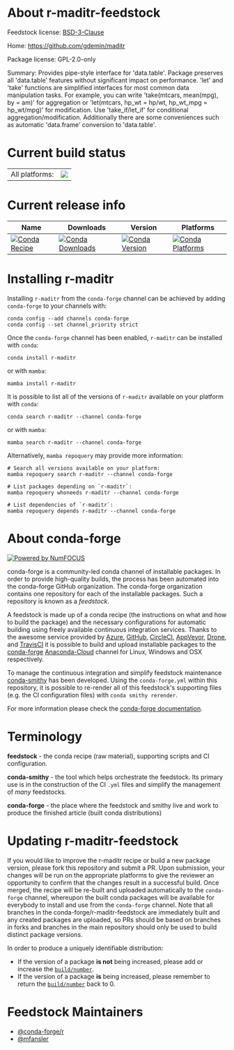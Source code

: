 About r-maditr-feedstock
========================

Feedstock license: [BSD-3-Clause](https://github.com/conda-forge/r-maditr-feedstock/blob/main/LICENSE.txt)

Home: https://github.com/gdemin/maditr

Package license: GPL-2.0-only

Summary: Provides pipe-style interface for 'data.table'. Package preserves all 'data.table' features without significant impact on performance. 'let' and 'take' functions are simplified interfaces for most common data manipulation tasks. For example, you can write 'take(mtcars, mean(mpg), by = am)' for aggregation or 'let(mtcars, hp_wt = hp/wt, hp_wt_mpg = hp_wt/mpg)' for modification. Use 'take_if/let_if' for conditional aggregation/modification. Additionally there are some conveniences such as automatic 'data.frame' conversion to 'data.table'.

Current build status
====================


<table><tr><td>All platforms:</td>
    <td>
      <a href="https://dev.azure.com/conda-forge/feedstock-builds/_build/latest?definitionId=14944&branchName=main">
        <img src="https://dev.azure.com/conda-forge/feedstock-builds/_apis/build/status/r-maditr-feedstock?branchName=main">
      </a>
    </td>
  </tr>
</table>

Current release info
====================

| Name | Downloads | Version | Platforms |
| --- | --- | --- | --- |
| [![Conda Recipe](https://img.shields.io/badge/recipe-r--maditr-green.svg)](https://anaconda.org/conda-forge/r-maditr) | [![Conda Downloads](https://img.shields.io/conda/dn/conda-forge/r-maditr.svg)](https://anaconda.org/conda-forge/r-maditr) | [![Conda Version](https://img.shields.io/conda/vn/conda-forge/r-maditr.svg)](https://anaconda.org/conda-forge/r-maditr) | [![Conda Platforms](https://img.shields.io/conda/pn/conda-forge/r-maditr.svg)](https://anaconda.org/conda-forge/r-maditr) |

Installing r-maditr
===================

Installing `r-maditr` from the `conda-forge` channel can be achieved by adding `conda-forge` to your channels with:

```
conda config --add channels conda-forge
conda config --set channel_priority strict
```

Once the `conda-forge` channel has been enabled, `r-maditr` can be installed with `conda`:

```
conda install r-maditr
```

or with `mamba`:

```
mamba install r-maditr
```

It is possible to list all of the versions of `r-maditr` available on your platform with `conda`:

```
conda search r-maditr --channel conda-forge
```

or with `mamba`:

```
mamba search r-maditr --channel conda-forge
```

Alternatively, `mamba repoquery` may provide more information:

```
# Search all versions available on your platform:
mamba repoquery search r-maditr --channel conda-forge

# List packages depending on `r-maditr`:
mamba repoquery whoneeds r-maditr --channel conda-forge

# List dependencies of `r-maditr`:
mamba repoquery depends r-maditr --channel conda-forge
```


About conda-forge
=================

[![Powered by
NumFOCUS](https://img.shields.io/badge/powered%20by-NumFOCUS-orange.svg?style=flat&colorA=E1523D&colorB=007D8A)](https://numfocus.org)

conda-forge is a community-led conda channel of installable packages.
In order to provide high-quality builds, the process has been automated into the
conda-forge GitHub organization. The conda-forge organization contains one repository
for each of the installable packages. Such a repository is known as a *feedstock*.

A feedstock is made up of a conda recipe (the instructions on what and how to build
the package) and the necessary configurations for automatic building using freely
available continuous integration services. Thanks to the awesome service provided by
[Azure](https://azure.microsoft.com/en-us/services/devops/), [GitHub](https://github.com/),
[CircleCI](https://circleci.com/), [AppVeyor](https://www.appveyor.com/),
[Drone](https://cloud.drone.io/welcome), and [TravisCI](https://travis-ci.com/)
it is possible to build and upload installable packages to the
[conda-forge](https://anaconda.org/conda-forge) [Anaconda-Cloud](https://anaconda.org/)
channel for Linux, Windows and OSX respectively.

To manage the continuous integration and simplify feedstock maintenance
[conda-smithy](https://github.com/conda-forge/conda-smithy) has been developed.
Using the ``conda-forge.yml`` within this repository, it is possible to re-render all of
this feedstock's supporting files (e.g. the CI configuration files) with ``conda smithy rerender``.

For more information please check the [conda-forge documentation](https://conda-forge.org/docs/).

Terminology
===========

**feedstock** - the conda recipe (raw material), supporting scripts and CI configuration.

**conda-smithy** - the tool which helps orchestrate the feedstock.
                   Its primary use is in the construction of the CI ``.yml`` files
                   and simplify the management of *many* feedstocks.

**conda-forge** - the place where the feedstock and smithy live and work to
                  produce the finished article (built conda distributions)


Updating r-maditr-feedstock
===========================

If you would like to improve the r-maditr recipe or build a new
package version, please fork this repository and submit a PR. Upon submission,
your changes will be run on the appropriate platforms to give the reviewer an
opportunity to confirm that the changes result in a successful build. Once
merged, the recipe will be re-built and uploaded automatically to the
`conda-forge` channel, whereupon the built conda packages will be available for
everybody to install and use from the `conda-forge` channel.
Note that all branches in the conda-forge/r-maditr-feedstock are
immediately built and any created packages are uploaded, so PRs should be based
on branches in forks and branches in the main repository should only be used to
build distinct package versions.

In order to produce a uniquely identifiable distribution:
 * If the version of a package **is not** being increased, please add or increase
   the [``build/number``](https://docs.conda.io/projects/conda-build/en/latest/resources/define-metadata.html#build-number-and-string).
 * If the version of a package **is** being increased, please remember to return
   the [``build/number``](https://docs.conda.io/projects/conda-build/en/latest/resources/define-metadata.html#build-number-and-string)
   back to 0.

Feedstock Maintainers
=====================

* [@conda-forge/r](https://github.com/conda-forge/r/)
* [@mfansler](https://github.com/mfansler/)

